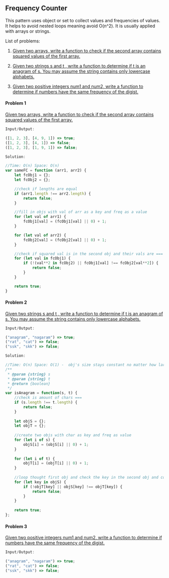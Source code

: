 ## Frequency Counter

This pattern uses object or set to collect values and frequencies of values. It helps to avoid nested loops meaning avoid O(n^2). It is usually applied with arrays or strings.

List of problems:

1. [Given two arrays, write a function to check if the second array contains squared values of the first array.](#problem-1)

2. [Given two strings s and t , write a function to determine if t is an anagram of s. You may assume the string contains only lowercase alphabets.](#problem-2)

3. [Given two positive integers num1 and num2, write a function to determine if numbers have the same frequency of the digist.](#problem-3)


#### Problem 1
[Given two arrays, write a function to check if the second array contains squared values of the first array.](./fc_squaredArrs.js)
   
```javascript
Input/Output:

([1, 2, 3], [4, 9, 1]) => true;
([1, 2, 3], [4, 1]) => false;
([1, 2, 3], [1, 9, 1]) => false;
```

```javascript
Solution:

//Time: O(n) Space: O(n)
var sameFC = function (arr1, arr2) {
    let fcObj1 = {};
    let fcObj2 = {};

    //check if lengths are equal
    if (arr1.length !== arr2.length) {
        return false;
    }

    //fill in objs with val of arr as a key and freq as a value
    for (let val of arr1) {
        fcObj1[val] = (fcObj1[val] || 0) + 1;
    }

    for (let val of arr2) {
        fcObj2[val] = (fcObj2[val] || 0) + 1;
    }

    //check if squared val is in the second obj and their vals are ===
    for (let val in fcObj1) {
        if (!(val**2 in fcObj2) || fcObj1[val] !== fcObj2[val**2]) {
            return false;
        } 
    }

    return true;
}
```
#### Problem 2
[Given two strings s and t , write a function to determine if t is an anagram of s. You may assume the string contains only lowercase alphabets.](./fc_anagramStrs.js)

```javascript
Input/Output:

("anagram", "nagaram") => true;
("rat", "cat") => false;
("ssk", "skk") => false;
```

```javascript
Solution:

//Time: O(n) Space: O(1) -  obj's size stays constant no matter how large n is
/**
 * @param {string} s
 * @param {string} t
 * @return {boolean}
 */
var isAnagram = function(s, t) {
    //check is amount of chars ===
    if (s.length !== t.length) {
        return false;
    }
    
    let objS = {};
    let objT = {};
    
    //create two objs with char as key and freq as value
    for (let i of s) {
        objS[i] = (objS[i] || 0) + 1;
    }
    
    for (let i of t) {
        objT[i] = (objT[i] || 0) + 1;
    }
        
    //loop thought first obj and check the key in the second obj and compare freq
    for (let key in objS) {
        if (!objT[key] || objS[key] !== objT[key]) {
            return false;
        }
    }
    
    return true;
};
```

#### Problem 3
[Given two positive integers num1 and num2, write a function to determine if numbers have the same frequency of the digist.](./fc_sameFrequencyInt.js)

```javascript
Input/Output:

("anagram", "nagaram") => true;
("rat", "cat") => false;
("ssk", "skk") => false;
```

```javascript
```
